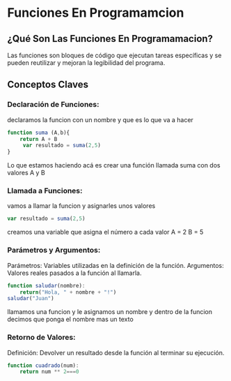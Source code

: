 # Funciones En Programamcion 

## ¿Qué Son Las Funciones En Programamacion?
Las funciones son bloques de código que ejecutan tareas específicas y se pueden reutilizar y mejoran la legibilidad del programa.

## Conceptos Claves 

### Declaración de Funciones:
declaramos la funcion con un nombre y que es lo que va a hacer 
```javascript
function suma (A,b){
    return A + B
     var resultado = suma(2,5)
}
```
Lo que estamos haciendo acá es crear una función llamada suma con dos valores A y B 

### Llamada a Funciones:
vamos a llamar la funcion y asignarles unos valores
```javascript
var resultado = suma(2,5)
```
creamos una variable que asigna el número a cada valor
A = 2        B = 5

### Parámetros y Argumentos:
Parámetros: Variables utilizadas en la definición de la función.
Argumentos: Valores reales pasados a la función al llamarla.
```javascript
function saludar(nombre):
    return("Hola, " + nombre + "!")
saludar("Juan")
```
llamamos una funcion y le asignamos un nombre y dentro de la funcion decimos que ponga el nombre mas un texto

### Retorno de Valores:
Definición: Devolver un resultado desde la función al terminar su ejecución.
```javascript
function cuadrado(num):
    return num ** 2===0
```

### 
### 
### 
